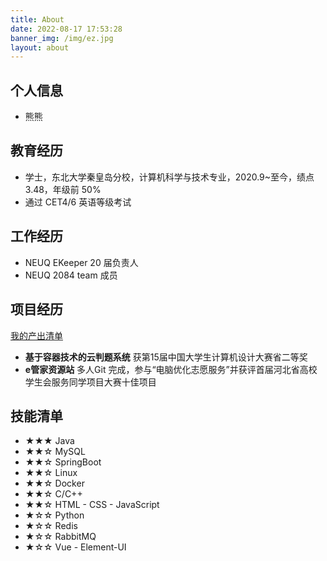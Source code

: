```yaml
---
title: About
date: 2022-08-17 17:53:28
banner_img: /img/ez.jpg
layout: about
---
```


## 个人信息

- 熊熊

## 教育经历

- 学士，东北大学秦皇岛分校，计算机科学与技术专业，2020.9~至今，绩点 3.48，年级前 50%
- 通过 CET4/6 英语等级考试

## 工作经历

- NEUQ EKeeper 20 届负责人
- NEUQ 2084 team 成员

##  项目经历

[我的产出清单](https://northboat.github.io)

- **基于容器技术的云判题系统** 获第15届中国大学生计算机设计大赛省二等奖
- **e管家资源站** 多人Git 完成，参与“电脑优化志愿服务”并获评首届河北省高校学生会服务同学项目大赛十佳项目

## 技能清单

- ★★★ Java
- ★★☆ MySQL
- ★★☆ SpringBoot
- ★★☆ Linux
- ★★☆ Docker
- ★★☆ C/C++
- ★★☆ HTML - CSS - JavaScript
- ★☆☆ Python
- ★☆☆ Redis
- ★☆☆ RabbitMQ
- ★☆☆ Vue - Element-UI

